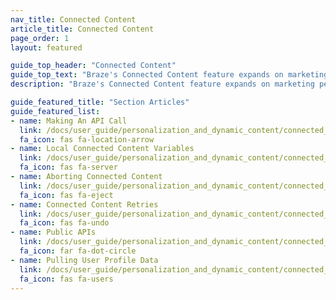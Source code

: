 ```yaml
---
nav_title: Connected Content
article_title: Connected Content
page_order: 1
layout: featured

guide_top_header: "Connected Content"
guide_top_text: "Braze's Connected Content feature expands on marketing personalization to boost customer engagement and conversions. This feature allows you to insert any information accessible via API directly into messages you send to users. Connected Content allows for pulling content either directly from your web server or from publicly accessible APIs. You can also use our Connected Content capabilities with our Technology Partners, like <b><a href='/docs/partners/data_augmentation/contextual_location/accuweather/'>AccuWeather</a></b> and <b><a href='/docs/partners/channel_extensions/localization/transifex/'>Transifex</a></b>!<br><br>In addition to the articles listed below, we also recommend checking out our <b><a href='https://lab.braze.com/connected-content'>Connected Content</a></b> LAB course."
description: "Braze's Connected Content feature expands on marketing personalization to boost customer engagement and conversions. This feature allows you to insert any information accessible via API directly into messages you send to users."

guide_featured_title: "Section Articles"
guide_featured_list:
- name: Making An API Call
  link: /docs/user_guide/personalization_and_dynamic_content/connected_content/making_an_api_call/
  fa_icon: fas fa-location-arrow
- name: Local Connected Content Variables
  link: /docs/user_guide/personalization_and_dynamic_content/connected_content/local_connected_content_variables/
  fa_icon: fas fa-server
- name: Aborting Connected Content
  link: /docs/user_guide/personalization_and_dynamic_content/connected_content/aborting_connected_content/
  fa_icon: fas fa-eject
- name: Connected Content Retries
  link: /docs/user_guide/personalization_and_dynamic_content/connected_content/connected_content_retries/
  fa_icon: fas fa-undo
- name: Public APIs
  link: /docs/user_guide/personalization_and_dynamic_content/connected_content/public_apis/
  fa_icon: far fa-dot-circle
- name: Pulling User Profile Data
  link: /docs/user_guide/personalization_and_dynamic_content/connected_content/user_profile_fields_connected_content/
  fa_icon: fas fa-users
---
```


<br><br>

[16]: [success@braze.com](mailto:success@braze.com)
